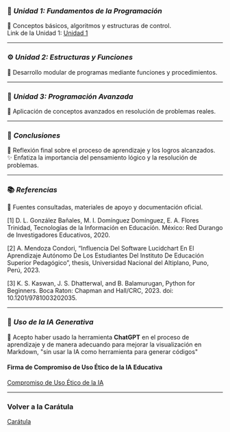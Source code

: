 ### 🧩 ***Unidad 1: Fundamentos de la Programación***
📖 Conceptos básicos, algoritmos y estructuras de control.  
Link de la Unidad 1:
[Unidad 1](Unidad1.md)


---

### ⚙️ ***Unidad 2: Estructuras y Funciones***  
🧠 Desarrollo modular de programas mediante funciones y procedimientos.  


---

### 🧱 ***Unidad 3: Programación Avanzada***
🚀 Aplicación de conceptos avanzados en resolución de problemas reales.  


---

### 🧭 ***Conclusiones***
💬 Reflexión final sobre el proceso de aprendizaje y los logros alcanzados.  
✨ Enfatiza la importancia del pensamiento lógico y la resolución de problemas.

---

### 📚 ***Referencias***  
🔗 Fuentes consultadas, materiales de apoyo y documentación oficial.

[1]   D. L. González Bañales, M. I. Domínguez Domínguez, E. A. Flores Trinidad, Tecnologías de la Información en Educación. México: Red Durango de Investigadores Educativos, 2020. 

[2]   A. Mendoza Condori, “Influencia Del Software Lucidchart En El Aprendizaje Autónomo De Los Estudiantes Del Instituto De Educación Superior Pedagógico”, thesis, Universidad Nacional del Altiplano, Puno, Perú, 2023. 

[3]   K. S. Kaswan, J. S. Dhatterwal, and B. Balamurugan, Python for Beginners. Boca Raton: Chapman and Hall/CRC, 2023. doi: 10.1201/9781003202035. 

---

### 🤖 ***Uso de la IA Generativa***  
🧬 Acepto haber usado la herramienta **ChatGPT** en el proceso de aprendizaje y de manera adecuando para mejorar la visualización en Markdown, "sin usar la IA como herramienta para generar códigos"
####   Firma de Compromiso de Uso Ético de la IA Educativa
[Compromiso de Uso Ético de la IA](https://drive.google.com/file/d/1NRcp_PPKA4rxwliotLhTuv-p__HyHeMm/view?usp=sharing)

---

### Volver a la Carátula
[Carátula](README.md)
